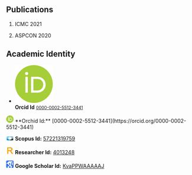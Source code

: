## Publications

1. ICMC 2021

2. ASPCON 2020

## Academic Identity

<div id="identity-view">
     <ul data-mcs-theme="minimal-dark" class="list-unstyled margin-bottom-20" id="customscropll">
<li class="notification"> <img src="https://github.com/kiranpurohit/Publications/blob/main/Images/orcid.png">
<div class="overflow-h">
     <span><strong>Orcid Id</strong></span>
     <span id="i_orcid_id"><small><a target="_blank" href="https://orcid.org/0000-0002-5512-3441">0000-0002-5512-3441</a></small> </span>
</div>
</li>
</div>
<img src="https://github.com/kiranpurohit/Publications/blob/main/Images/orcid.png" width="20">  **Orchid Id:** [0000-0002-5512-3441](https://orcid.org/0000-0002-5512-3441)

<img src="https://github.com/kiranpurohit/Publications/blob/main/Images/scopus.png" width="20"> **Scopus Id:** [57221319759](https://www.scopus.com/authid/detail.uri?authorId=57221319759)

<img src="https://github.com/kiranpurohit/Publications/blob/main/Images/researcher-id.jpg" width="20"> **Researcher Id:** [4013248](https://publons.com/researcher/4013248/kiran-purohit/)

<img src="https://github.com/kiranpurohit/Publications/blob/main/Images/google_scholar.png" width="20"> **Google Scholar Id:** [KvaPPWAAAAAJ](https://scholar.google.com/citations?user=KvaPPWAAAAAJ&hl=en)



